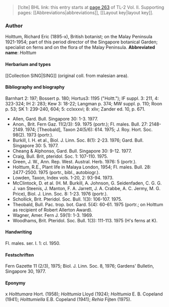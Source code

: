 > [!cite] BHL link: this entry starts at [page 263](https://www.biodiversitylibrary.org/page/33068505) of TL-2 Vol. II.
> Supporting pages: [[Abbreviations|abbreviations]], [[Layout key|layout key]].

### Author

Holttum, Richard Eric (1895-x), British botanist; on the Malay Peninsula 1921-1954; part of this period director of the Singapore botanical Garden; specialist on ferns and on the flora of the Malay Peninsula. 
**Abbreviated name**: *Holttum*

#### Herbarium and types

[[Collection SING|SING]] (original coll. from malesian area).

#### Bibliography and biography

Barnhart 2: 197; Bossert p. 180; Hortus3: 1195 ("Holtt."); IF suppl. 3: 211, 4: 323-324; IH 2: 283; Kew 3: 18-22; Langman p. 374; MW suppl. p. 110; Roon p. 53; SK 1: 239-240, 604; 5: cclxxxvi; 8: xliv; Zander ed. 10, p. 671.
- Allen, Gard. Bull. Singapore 30: 1-3. 1977.
- Anon., Brit. Fern Gaz. 11(2/3): 59. 1975 (portr.); Fl. males. Bull. 27: 2148-2149. 1974; \[Theobald\], Taxon 24(5/6): 614. 1975; J. Roy. Hort. Soc. 98(2). 1973 (portr.).
- Burkill, I. H. et al., Biol. J. Linn. Soc. 8(1): 2-23. 1976; Gard. Bull. Singapore 30: 5. 1977.
- Cheang & Alphonso, Gard. Bull. Singapore 30: 9-12. 1977.
- Craig, Bull. Brit, pteridol. Soc. 1: 107-110. 1975.
- Green, J. W., Ann. Rep. West. Austral. Herb. 1976: 5 (portr.).
- Holttum, R.E., Plant life in Malaya London, 1954; Fl. males. Bull. 28: 2477-2500. 1975 (portr., bibl., autobiogr.).
- Lowden, Taxon, Index vols. 1-20, 2: 93-94. 1973.
- McClintock, D. et al. (H. M. Burkill, A. Johnson, G. Seidenfaden, C. G. G. J. van Steenis, J. Manton, F. A. Jarrett, J. A. Crabbe, A. C. Jermy, M. G. Price), Biol. J. Linn. Soc. 8: 1-23. 1976 (portr.).
- Schollick, Brit. Pteridol. Soc. Bull. 1(3): 106-107. 1975.
- Theobald, Bull. Pac. trop. bot. Gard. 5(4): 60-61. 1975 (portr.; on Holttum as recipient of Robert Allerton Award).
- Wagner, Amer. Fern J. 59(1): 1-3. 1969.
- Woodhams, Brit. Pteridol. Soc. Bull. 1(3): 111-113. 1975 (H's ferns at K).

#### Handwriting

Fl. males. ser. I. 1: cl. 1950.

#### Festschriften

Fern Gazette 11 (2/3), 1975; Biol. J. Linn. Soc. 8, 1976; Gardens' Bulletin, Singapore 30, 1977.

#### Eponymy

x *Holttumara* Hort. (1958); *Holttumia* Lloyd (1924); *Holttumia* E. B. Copeland (1941); *Holttumiella* E.B. Copeland (1941); *Rehia* Fijten (1975).

